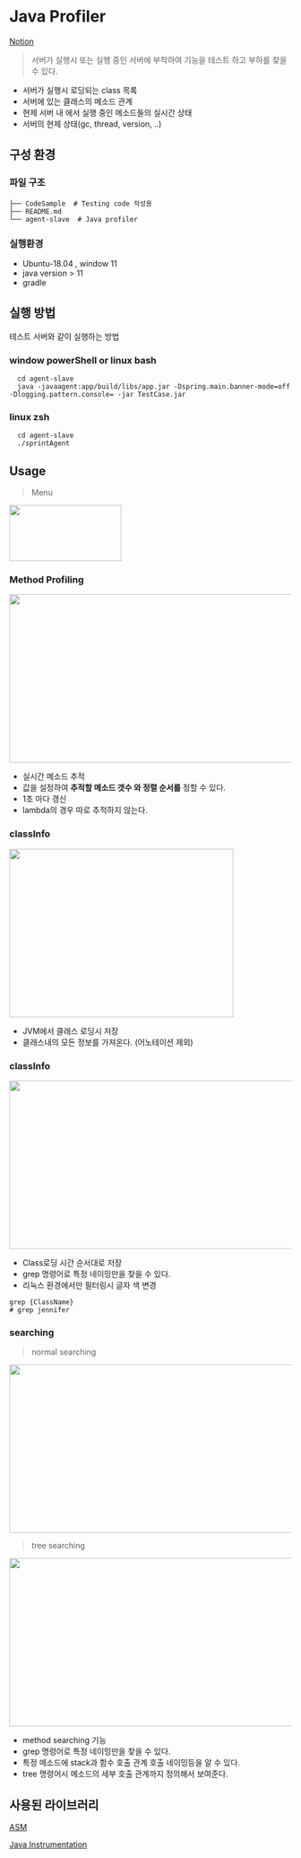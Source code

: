 
# **Java Profiler**


[Notion](https://living-light-8ce.notion.site/JVM-Profiler-ffda565bf8344bc8ac23c70a37dc6bb7)

>서버가 실행시 또는 실행 중인 서버에 부착하여 기능을 테스트 하고 부하를 찾을 수 있다.   
- 서버가 실행시 로딩되는 class 목록    
- 서버에 있는 클래스의 메소드 관계  
- 현제 서버 내 에서 실행 중인 메소드들의 실시간 상태 
- 서버의 현제 상태(gc, thread, version, ..)


## 구성 환경 


### 파일 구조

```linux 
├── CodeSample  # Testing code 작성용
├── README.md  
└── agent-slave  # Java profiler
```

### 실행환경 

- Ubuntu-18.04 , window 11
- java version > 11 
- gradle 


## 실행 방법 
테스트 서버와 같이 실행하는 방법


### window powerShell or linux bash
```linux
  cd agent-slave 
  java -javaagent:app/build/libs/app.jar -Dspring.main.banner-mode=off -Dlogging.pattern.console= -jar TestCase.jar
```

### linux zsh
```linux
  cd agent-slave 
  ./sprintAgent
```


## Usage 
> Menu 

<image src="./image/img.png"
height=100
width=200>


### Method Profiling 

<image src="./image/profile.png"
height=300
width=1000>

- 실시간 메소드 추적 
- 값을 설정하여 **추적할 메소드 갯수 와 정렬 순서를** 정할 수 있다. 
- 1초 마다 갱신 
- lambda의 경우 따로 추적하지 않는다. 


### classInfo 

<image src="./image/classInfo.png"
height=300
width=400>

- JVM에서 클래스 로딩시 저장 
- 클래스내의 모든 정보를 가져온다. (어노테이션 제외) 
 

### classInfo 

<image src="./image/classList.png"
height=300
width=600>

- Class로딩 시간 순서대로 저장  
- grep 명령어로 특정 네이밍만을 찾을 수 있다. 
- 리눅스 환경에서만 필터링시 글자 색 변경 

```linux
grep {ClassName}
# grep jennifer
```


### searching  

> normal searching  

<image src="image/normal.png"
height=300
width=800>

> tree searching  

<image src="image/searching.png"
height=300
width=600>

- method searching 기능  
- grep 명령어로 특정 네이밍만을 찾을 수 있다. 
- 특정 메소드에 stack과 함수 호출 관계 호출 네이밍등을 알 수 있다. 
- tree 명령어시 메소드의 세부 호출 관계까지 정의해서 보여준다. 


## 사용된 라이브러리

[ASM](https://asm.ow2.io/)

[Java Instrumentation](https://docs.oracle.com/en/java/javase/11/docs/api/java.instrument/java/lang/instrument/Instrumentation.html)
